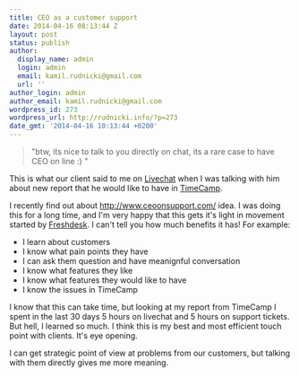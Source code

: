 ```yaml
---
title: CEO as a customer support
date: 2014-04-16 08:13:44 Z
layout: post
status: publish
author:
  display_name: admin
  login: admin
  email: kamil.rudnicki@gmail.com
  url: ''
author_login: admin
author_email: kamil.rudnicki@gmail.com
wordpress_id: 273
wordpress_url: http://rudnicki.info/?p=273
date_gmt: '2014-04-16 10:13:44 +0200'
---
```


<blockquote>"btw, its nice to talk to you directly on chat, its a rare case to have CEO on line :) "</p></blockquote>
<p>This is what our client said to me on <a href="http://www.livechatinc.com">Livechat</a> when I was talking with him about new report that he would like to have in <a title="time tracking timecamp" href="http://www.timecamp.com">TimeCamp</a>.</p>
<p>I recently find out about <a href="http://www.ceoonsupport.com/">http://www.ceoonsupport.com/</a> idea. I was doing this for a long time, and I'm very happy that this gets it's light in movement started by <a href="http://freshdesk.com/">Freshdesk</a>. I can't tell you how much benefits it has! For example:</p>
<ul>
<li>I learn about customers</li>
<li>I know what pain points they have</li>
<li>I can ask them question and have meanignful conversation</li>
<li>I know what features they like</li>
<li>I know what features they would like to have</li>
<li>I know the issues in TimeCamp</li>
</ul>
<p>I know that this can take time, but looking at my report from TimeCamp I spent in the last 30 days 5 hours on livechat and 5 hours on support tickets. But hell, I learned so much. I think this is my best and most efficient touch point with clients. It's eye opening.</p>
<p>I can get strategic point of view at problems from our customers, but talking with them directly gives me more meaning.</p>
